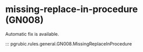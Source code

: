 # missing-replace-in-procedure (GN008)

Automatic fix is available.

::: pgrubic.rules.general.GN008.MissingReplaceInProcedure

